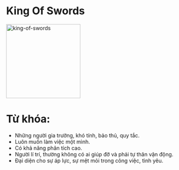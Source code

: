 # King Of Swords

<img style="width: 200px;" alt="king-of-swords"
  src="https://www.alittlesparkofjoy.com/wp-content/uploads/2019/09/king-of-swords-meaning.webp">

**Từ khóa:**
===

* Những người gia trưởng, khó tính, bảo thủ, quy tắc.
* Luôn muốn làm việc một mình.
* Có khả năng phân tích cao.
* Người lí trí, thường không có ai giúp đỡ và phải tự thân vận động.
* Đại diện cho sự áp lực, sự mệt mỏi trong công việc, tình yêu.
